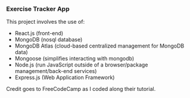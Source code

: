 ### Exercise Tracker App

This project involves the use of:

 - React.js (front-end)
 - MongoDB (nosql database)
 - MongoDB Atlas (cloud-based centralized management for MongoDB data)
 - Mongoose (simplifies interacting with mongodb)
 - Node.js (run JavaScript outside of a browser/package management/back-end services)
 - Express.js (Web Application Framework)

Credit goes to FreeCodeCamp as I coded along their tutorial.

